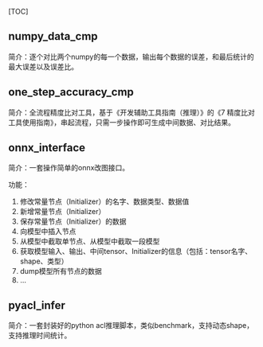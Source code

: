 [TOC]

## numpy_data_cmp

简介：逐个对比两个numpy的每一个数据，输出每个数据的误差，和最后统计的最大误差以及误差比。

## one_step_accuracy_cmp

简介：全流程精度比对工具，基于《开发辅助工具指南（推理）》的《7 精度比对工具使用指南》，串起流程，只需一步操作即可生成中间数据、对比结果。

## onnx_interface

简介：一套操作简单的onnx改图接口。

功能：

1. 修改常量节点（Initializer）的名字、数据类型、数据值
2. 新增常量节点（Initializer）
3. 保存常量节点（Initializer）的数据
4. 向模型中插入节点
5. 从模型中截取单节点、从模型中截取一段模型
6. 获取模型输入、输出、中间tensor、Initializer的信息（包括：tensor名字、shape、类型）
7. dump模型所有节点的数据
8. ...

## pyacl_infer

简介：一套封装好的python acl推理脚本，类似benchmark，支持动态shape，支持推理时间统计。
